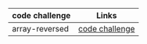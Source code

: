 | code challenge | Links                            |
| -----------    | -------------------------        |
| array-reversed | [code challenge](array-reverse/README.md)  |
